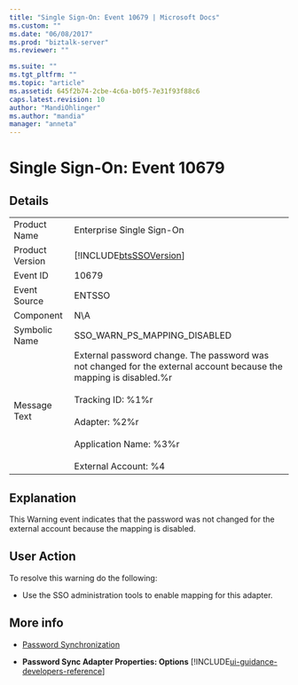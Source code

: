 ```yaml
---
title: "Single Sign-On: Event 10679 | Microsoft Docs"
ms.custom: ""
ms.date: "06/08/2017"
ms.prod: "biztalk-server"
ms.reviewer: ""

ms.suite: ""
ms.tgt_pltfrm: ""
ms.topic: "article"
ms.assetid: 645f2b74-2cbe-4c6a-b0f5-7e31f93f88c6
caps.latest.revision: 10
author: "MandiOhlinger"
ms.author: "mandia"
manager: "anneta"
---
```

# Single Sign-On: Event 10679
## Details  

|                 |                                                                                                                                                                                                                                                |
|-----------------|------------------------------------------------------------------------------------------------------------------------------------------------------------------------------------------------------------------------------------------------|
|  Product Name   |                                                                                                           Enterprise Single Sign-On                                                                                                            |
| Product Version |                                                                                           [!INCLUDE[btsSSOVersion](../includes/btsssoversion-md.md)]                                                                                           |
|    Event ID     |                                                                                                                     10679                                                                                                                      |
|  Event Source   |                                                                                                                     ENTSSO                                                                                                                     |
|    Component    |                                                                                                                      N\A                                                                                                                       |
|  Symbolic Name  |                                                                                                          SSO_WARN_PS_MAPPING_DISABLED                                                                                                          |
|  Message Text   | External password change. The password was not changed for the external account because the mapping is disabled.%r<br /><br /> Tracking ID: %1%r<br /><br /> Adapter: %2%r<br /><br /> Application Name: %3%r<br /><br /> External Account: %4 |

## Explanation  
 This Warning event indicates that the password was not changed for the external account because the mapping is disabled.  

## User Action  
 To resolve this warning do the following:  

-   Use the SSO administration tools to enable mapping for this adapter.  

## More info

- [Password Synchronization](../core/password-synchronization2.md)  

- **Password Sync Adapter Properties: Options** [!INCLUDE[ui-guidance-developers-reference](../includes/ui-guidance-developers-reference.md)]
